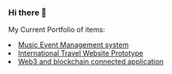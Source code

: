 ### Hi there 👋
<p>My Current Portfolio of items:</p>
              <li><a href="https://musiceventmaker.herokuapp.com/">Music Event Management system</a></li>
              <li><a href="https://mytravelsapp.herokuapp.com/">International Travel Website Prototype</a></li>
              <li><a href="https://odysseyworlds.herokuapp.com/">Web3 and blockchain connected application</a></li>
<!--
**ben-S-lgtm/ben-S-lgtm** is a ✨ _special_ ✨ repository because its `README.md` (this file) appears on your GitHub profile.

Here are some ideas to get you started:

- 🔭 I’m currently working on ...
- 🌱 I’m currently learning ...
- 👯 I’m looking to collaborate on ...
- 🤔 I’m looking for help with ...
- 💬 Ask me about ...
- 📫 How to reach me: ...
- 😄 Pronouns: ...
- ⚡ Fun fact: ...
-->
